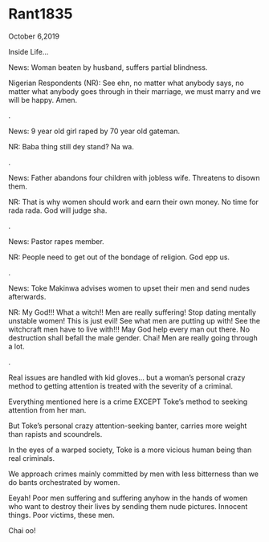 # Rant1835


October 6,2019

Inside Life…

News: Woman beaten by husband, suffers partial blindness.

Nigerian Respondents (NR): See ehn, no matter what anybody says, no matter what anybody goes through in their marriage, we must marry and we will be happy. Amen.

.

News: 9 year old girl raped by 70 year old gateman.

NR: Baba thing still dey stand? Na wa.

.

News: Father abandons four children with jobless wife. Threatens to disown them.

NR: That is why women should work and earn their own money. No time for rada rada. God will judge sha.

.

News: Pastor rapes member.

NR: People need to get out of the bondage of religion. God epp us.

.

News: Toke Makinwa advises women to upset their men and send nudes afterwards.

NR: My God!!! What a witch!! Men are really suffering! Stop dating mentally unstable women! This is just evil! See what men are putting up with! See the witchcraft men have to live with!!! May God help every man out there. No destruction shall befall the male gender. Chai! Men are really going through a lot.

.

Real issues are handled with kid gloves… but a woman’s personal crazy method to getting attention is treated with the severity of a criminal.

Everything mentioned here is a crime EXCEPT Toke’s method to seeking attention from her man.

But Toke’s personal crazy attention-seeking banter, carries more weight than rapists and scoundrels. 

In the eyes of a warped society, Toke is a more vicious human being than real criminals.

We approach crimes mainly committed by men with less bitterness than we do bants orchestrated by women. 

Eeyah! Poor men suffering and suffering anyhow in the hands of women who want to destroy their lives by sending them nude pictures. Innocent things. Poor victims, these men.

Chai oo!